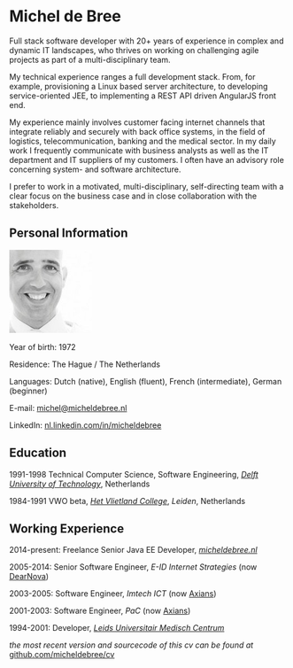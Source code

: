 # Michel de Bree

Full stack software developer with 20+ years of experience in complex and  dynamic IT landscapes, who thrives on working on challenging agile projects as part of a multi-disciplinary team.

My technical experience ranges a full development stack. From, for example,  provisioning a Linux based server architecture, to developing service-oriented JEE, to implementing a REST API driven AngularJS front end.

My experience mainly involves customer facing internet channels that integrate reliably and securely with back office systems, in the field of logistics, telecommunication, banking and the medical sector. In my daily work I frequently communicate with business analysts as well as the IT department and IT suppliers of my customers. I often have an advisory role concerning system- and software architecture.

I prefer to work in a motivated, multi-disciplinary, self-directing team with a clear focus on the business case and in close collaboration with the stakeholders. 

## Personal Information

![Photo](photo.jpg)

Year of birth: 1972

Residence: The Hague / The Netherlands

Languages: Dutch (native), English (fluent), French (intermediate), German (beginner)

E-mail: [michel@micheldebree.nl](mailto:michel@micheldebree.nl)

LinkedIn: [nl.linkedin.com/in/micheldebree](https://nl.linkedin.com/in/micheldebree)

## Education

1991-1998 Technical Computer Science, Software Engineering, [_Delft University of Technology_](http://www.tudelft.nl), Netherlands

1984-1991 VWO beta, [_Het Vlietland College_](http://www.vlietlandcollege.nl), _Leiden_, Netherlands

## Working Experience

2014-present: Freelance Senior Java EE Developer, [_micheldebree.nl_](http://www.micheldebree.nl)

2005-2014: Senior Software Engineer, _E-ID Internet Strategies_ (now  [DearNova](http://dearnova.nl))

2003-2005: Software Engineer, _Imtech ICT_ (now [Axians](http://www.axians.com))

2001-2003: Software Engineer, _PaC_ (now [Axians](http://www.axians.com))

1994-2001: Developer, [_Leids Universitair Medisch Centrum_](http://www.lumc.nl)

_the most recent version and sourcecode of this cv can be found at_ [github.com/micheldebree/cv](https://github.com/micheldebree/cv)
